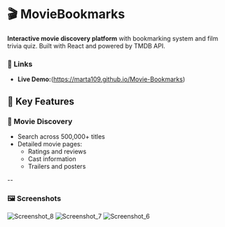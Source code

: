 # 🎬 MovieBookmarks

**Interactive movie discovery platform** with bookmarking system and film trivia quiz. Built with React and powered by TMDB API.

### 🔗 Links

- **Live Demo:**(https://marta109.github.io/Movie-Bookmarks)

## 🌟 Key Features

### 🎥 Movie Discovery
- Search across 500,000+ titles
- Detailed movie pages:
  - Ratings and reviews
  - Cast information
  - Trailers and posters
 
 --
 ### 🖼️ Screenshots
 ![Screenshot_8](https://github.com/user-attachments/assets/9499b693-9f85-49c0-abec-4e36e50acfab)
![Screenshot_7](https://github.com/user-attachments/assets/98bcdbab-1d0e-40fc-8b04-5936180154f1)
![Screenshot_6](https://github.com/user-attachments/assets/1ff8b04a-f651-4dcf-bf06-d3482daa9868)

